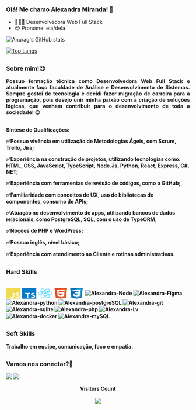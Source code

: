 ### Olá! Me chamo Alexandra Miranda! 👋

- 👩🏽‍💻 Desenvolvedora Web Full Stack
- 😉 Pronome: ela/dela

![Anurag's GitHub stats](https://github-readme-stats.vercel.app/api?username=alexandra86&show_icons=true&theme=dracula)

[![Top Langs](https://github-readme-stats.vercel.app/api/top-langs/?username=anuraghazra&layout=compact&show_icons=true&theme=dracula)](https://github.com/alexandra86/github-readme-stats)

##

### Sobre mim!😉
<p size="16px" align="justify"><b>Possuo formação técnica como Desenvolvedora Web Full Stack e atualmente faço faculdade de Análise e Desenvolvimento de Sistemas. Sempre gostei de tecnologia e decidi fazer migração de carreira para a programação, pois desejo unir minha paixão com a criação de soluções lógicas, que venham contribuir para o desenvolvimento de toda a sociedade! 😉

<br>Síntese de Qualificações: 

✅Possuo vivência em utilização de Metodologias Ágeis, com Scrum, Trello, Jira;

✅Experiência na construção de projetos, utilizando tecnologias como: HTML, CSS, JavaScript, TypeScript, Node.Js, Python, React, Express, C#, NET;

✅Experiência com ferramentas de revisão de códigos, como o GitHub;

✅Familiaridade com conceitos de UX, uso de bibliotecas de componentes, consumo de APIs;

✅Atuação no desenvolvimento de apps, utilizando bancos de dados relacionais, como PostgreSQL, SQL, com o uso de TypeORM;

✅Noções de PHP e WordPress;

✅Possuo inglês, nível básico;

✅Experiência com atendimento ao Cliente e rotinas administrativas.</p>  
  
##

### Hard Skills
<div style="display: inline_block"><br>
  <img align="center" alt="Alexandra-Js" height="30" width="40" src="https://raw.githubusercontent.com/devicons/devicon/master/icons/javascript/javascript-plain.svg">
    <img align="center" alt="Alexandra-Ts" height="30" width="40" src="https://raw.githubusercontent.com/devicons/devicon/master/icons/typescript/typescript-plain.svg">
      <img align="center" alt="Alexandra-React" height="30" width="40" src="https://raw.githubusercontent.com/devicons/devicon/master/icons/react/react-original.svg">
      <img align="center" alt="Alexandra-HTML" height="30" width="40" src="https://raw.githubusercontent.com/devicons/devicon/master/icons/html5/html5-original.svg">
        <img align="center" alt="Alexandra-CSS" height="30" width="40" src="https://raw.githubusercontent.com/devicons/devicon/master/icons/css3/css3-original.svg">
          <img align="center" alt="Alexandra-Node" height="40" width="45" src="https://cdn.jsdelivr.net/gh/devicons/devicon@latest/icons/nodejs/nodejs-original-wordmark.svg">
          <img align="center" alt="Alexandra-Figma" height="30" width="40" src="https://cdn.jsdelivr.net/gh/devicons/devicon/icons/figma/figma-original.svg">
        <img align="center" alt="Alexandra-python" height="30" width="40" src="https://cdn.jsdelivr.net/gh/devicons/devicon/icons/python/python-original.svg">  
  <img align="center" alt="Alexandra-postgreSQL" height="30" width="40" src="https://cdn.jsdelivr.net/gh/devicons/devicon/icons/postgresql/postgresql-original.svg">  
  <img align="center" alt="Alexandra-git" height="30" width="40" src="https://cdn.jsdelivr.net/gh/devicons/devicon/icons/git/git-original.svg"> 
  <img align="center" alt="Alexandra-sqlite" height="30" width="40" src="https://cdn.jsdelivr.net/gh/devicons/devicon/icons/sqlite/sqlite-original.svg"> 
  <img align="center" alt="Alexandra-php" height="30" width="40" src="https://cdn.jsdelivr.net/gh/devicons/devicon/icons/php/php-original.svg">
<img align="center" alt="Alexandra-Lv" height="45" width="45" src="https://cdn.jsdelivr.net/gh/devicons/devicon@latest/icons/laravel/laravel-original-wordmark.svg">
   <img align="center" alt="Alexandra-docker" height="40" width="40" src="https://cdn.jsdelivr.net/gh/devicons/devicon/icons/docker/docker-original.svg">
  <img align="center" alt="Alexandra-mySQL" height="40" width="40" src="https://cdn.jsdelivr.net/gh/devicons/devicon/icons/mysql/mysql-plain-wordmark.svg">  
</div>

  ##

  ### Soft Skills
  <p size="16px" align="justify"><b>Trabalho em equipe, comunicação, foco e empatia.</p> 
  
  ##

  ### Vamos nos conectar?📲
<div display="flex" gap="20px">
 <a href="https://www.linkedin.com/in/alexandra-miranda86/" target="_blank"><img src="https://img.shields.io/badge/-LinkedIn-%230077B5?style=for-the-badge&logo=linkedin&logoColor=white" target="_blank"></a> 
  <a href="https://portfolio-alexandra86.vercel.app/" target="_blank"><img src="https://img.shields.io/badge/-Portfólio-005C53?style=for-the-badge&&logoColor=white" target="_blank"></a> 
</div>

<div align="center">
  <p align="centre"><b>Visitors Count</p>  
  <p align="center"><img align="center" src="https://profile-counter.glitch.me/{alexandra86}/count.svg" /></p> 
</div>

 ##



 

<!--
**alexandra86/alexandra86** is a ✨ _special_ ✨ repository because its `README.md` (this file) appears on your GitHub profile.






